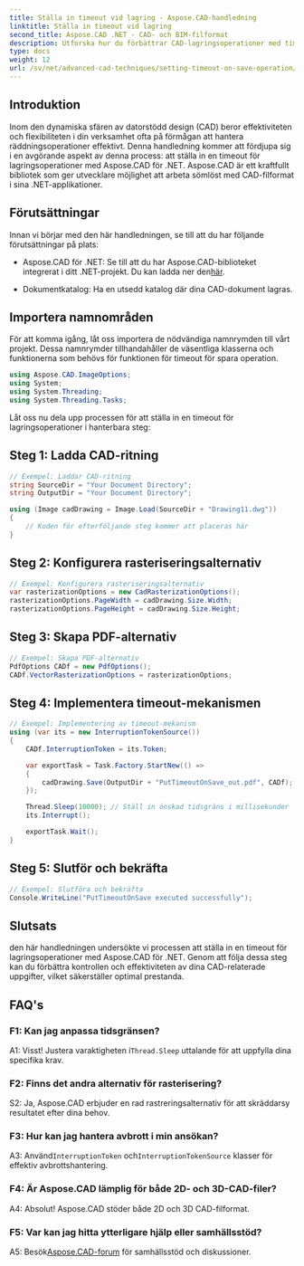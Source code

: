 ```yaml
---
title: Ställa in timeout vid lagring - Aspose.CAD-handledning
linktitle: Ställa in timeout vid lagring
second_title: Aspose.CAD .NET - CAD- och BIM-filformat
description: Utforska hur du förbättrar CAD-lagringsoperationer med timeoutinställningar med Aspose.CAD för .NET. Öka effektiviteten och kontrollen i dina .NET-applikationer.
type: docs
weight: 12
url: /sv/net/advanced-cad-techniques/setting-timeout-on-save-operation/
---
```

## Introduktion

Inom den dynamiska sfären av datorstödd design (CAD) beror effektiviteten och flexibiliteten i din verksamhet ofta på förmågan att hantera räddningsoperationer effektivt. Denna handledning kommer att fördjupa sig i en avgörande aspekt av denna process: att ställa in en timeout för lagringsoperationer med Aspose.CAD för .NET. Aspose.CAD är ett kraftfullt bibliotek som ger utvecklare möjlighet att arbeta sömlöst med CAD-filformat i sina .NET-applikationer.

## Förutsättningar

Innan vi börjar med den här handledningen, se till att du har följande förutsättningar på plats:

- Aspose.CAD för .NET: Se till att du har Aspose.CAD-biblioteket integrerat i ditt .NET-projekt. Du kan ladda ner den[här](https://releases.aspose.com/cad/net/).

- Dokumentkatalog: Ha en utsedd katalog där dina CAD-dokument lagras.

## Importera namnområden

För att komma igång, låt oss importera de nödvändiga namnrymden till vårt projekt. Dessa namnrymder tillhandahåller de väsentliga klasserna och funktionerna som behövs för funktionen för timeout för spara operation.

```csharp
using Aspose.CAD.ImageOptions;
using System;
using System.Threading;
using System.Threading.Tasks;
```

Låt oss nu dela upp processen för att ställa in en timeout för lagringsoperationer i hanterbara steg:

## Steg 1: Ladda CAD-ritning

```csharp
// Exempel: Laddar CAD-ritning
string SourceDir = "Your Document Directory";
string OutputDir = "Your Document Directory";

using (Image cadDrawing = Image.Load(SourceDir + "Drawing11.dwg"))
{
    // Koden för efterföljande steg kommer att placeras här
}
```

## Steg 2: Konfigurera rasteriseringsalternativ

```csharp
// Exempel: Konfigurera rasteriseringsalternativ
var rasterizationOptions = new CadRasterizationOptions();
rasterizationOptions.PageWidth = cadDrawing.Size.Width;
rasterizationOptions.PageHeight = cadDrawing.Size.Height;
```

## Steg 3: Skapa PDF-alternativ

```csharp
// Exempel: Skapa PDF-alternativ
PdfOptions CADf = new PdfOptions();
CADf.VectorRasterizationOptions = rasterizationOptions;
```

## Steg 4: Implementera timeout-mekanismen

```csharp
// Exempel: Implementering av timeout-mekanism
using (var its = new InterruptionTokenSource())
{
    CADf.InterruptionToken = its.Token;

    var exportTask = Task.Factory.StartNew(() =>
    {
        cadDrawing.Save(OutputDir + "PutTimeoutOnSave_out.pdf", CADf);
    });

    Thread.Sleep(10000); // Ställ in önskad tidsgräns i millisekunder
    its.Interrupt();

    exportTask.Wait();
}
```

## Steg 5: Slutför och bekräfta

```csharp
// Exempel: Slutföra och bekräfta
Console.WriteLine("PutTimeoutOnSave executed successfully");
```

## Slutsats

den här handledningen undersökte vi processen att ställa in en timeout för lagringsoperationer med Aspose.CAD för .NET. Genom att följa dessa steg kan du förbättra kontrollen och effektiviteten av dina CAD-relaterade uppgifter, vilket säkerställer optimal prestanda.

## FAQ's

### F1: Kan jag anpassa tidsgränsen?

 A1: Visst! Justera varaktigheten i`Thread.Sleep` uttalande för att uppfylla dina specifika krav.

### F2: Finns det andra alternativ för rasterisering?

S2: Ja, Aspose.CAD erbjuder en rad rastreringsalternativ för att skräddarsy resultatet efter dina behov.

### F3: Hur kan jag hantera avbrott i min ansökan?

 A3: Använd`InterruptionToken` och`InterruptionTokenSource` klasser för effektiv avbrottshantering.

### F4: Är Aspose.CAD lämplig för både 2D- och 3D-CAD-filer?

A4: Absolut! Aspose.CAD stöder både 2D och 3D CAD-filformat.

### F5: Var kan jag hitta ytterligare hjälp eller samhällsstöd?

 A5: Besök[Aspose.CAD-forum](https://forum.aspose.com/c/cad/19) för samhällsstöd och diskussioner.